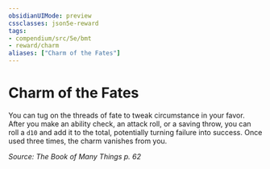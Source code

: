 ```yaml
---
obsidianUIMode: preview
cssclasses: json5e-reward
tags:
- compendium/src/5e/bmt
- reward/charm
aliases: ["Charm of the Fates"]
---
```

# Charm of the Fates

You can tug on the threads of fate to tweak circumstance in your favor. After you make an ability check, an attack roll, or a saving throw, you can roll a `d10` and add it to the total, potentially turning failure into success. Once used three times, the charm vanishes from you.

*Source: The Book of Many Things p. 62*